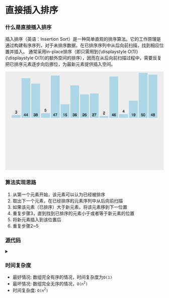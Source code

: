 # 直接插入排序

### 什么是直接插入排序
插入排序（英语：Insertion Sort）是一种简单直观的排序算法。它的工作原理是通过构建有序序列，对于未排序数据，在已排序序列中从后向前扫描，找到相应位置并插入。
通常采用in-place排序（即只需用到{\displaystyle O(1)}{\displaystyle O(1)}的额外空间的排序），因而在从后向前扫描过程中，需要反复把已排序元素逐步向后挪位，为最新元素提供插入空间。

![直接插入排序](../../images/sort/直接插入排序.gif)

### 算法实现思路
1. 从第一个元素开始，该元素可以认为已经被排序
2. 取出下一个元素，在已经排序的元素序列中从后向前扫描
3. 如果该元素（已排序）大于新元素，将该元素移到下一位置
4. 重复步骤3，直到找到已排序的元素小于或者等于新元素的位置
5. 将新元素插入到该位置后
6. 重复步骤2~5

### [源代码](https://github.com/examplehub/C/blob/master/sorts/insertion_sort.c)
<details>
<summary></summary>

``` c
void insertionSort(int *array, int length) {
    for (int i = 1; i < length; i++) {
        int key = array[i];
        int j;
        for (j = i - 1; j >= 0 && key < array[j]; j--) {
            array[j + 1] = array[j];
        }
        if (j != i - 1) {
            array[j + 1] = key;we
        }
    }
} 
```
</details>

### 时间复杂度
* 最好情况: 数组完全有序的情况，时间复杂度为`O(1)`
* 最坏情况: 数组完全无序的情况，`O(n`<sup>`2`</sup>`)`
* 时间复杂度: `O(n`<sup>`2`</sup>`)`